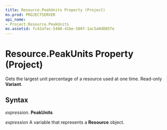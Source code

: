 ```yaml
---
title: Resource.PeakUnits Property (Project)
ms.prod: PROJECTSERVER
api_name:
- Project.Resource.PeakUnits
ms.assetid: fc42afac-5488-41be-580f-1ac5a0d885fe
---
```



# Resource.PeakUnits Property (Project)

Gets the largest unit percentage of a resource used at one time. Read-only  **Variant**.


## Syntax

 _expression_. **PeakUnits**

 _expression_ A variable that represents a **Resource** object.


